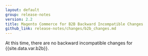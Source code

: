 ```yaml
---
layout: default
group: release-notes
version: 2.2
title: Magento Commerce for B2B Backward Incompatible Changes
github_link: release-notes/changes/b2b_changes.md
---
```


At this time, there are no backward incompatible changes for {{site.data.var.b2b}}.

